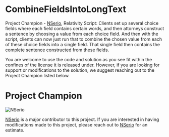 # CombineFieldsIntoLongText
Project Champion - [NSerio](http://nserio.com), Relativity Script: Clients set up several choice fields where each field contains certain words, and then attorneys construct a sentence by choosing a value from each choice field. And then with the script, clients can now just run that to combine the chosen value from each of these choice fields into a single field. That single field then contains the complete sentence constructed from these fields.

You are welcome to use the code and solution as you see fit within the confines of the license it is released under. However, if you are looking for support or modifications to the solution, we suggest reaching out to the Project Champion listed below.

# Project Champion 
![NSerio](https://kcura-media.s3.amazonaws.com/app/uploads/sites/2/2014/09/NSerio_logo.png "NSerio")

[NSerio](http://nserio.com) is a major contributor to this project.  If you are interested in having modifications made to this project, please reach out to [NSerio](http://nserio.com) for an estimate. 

